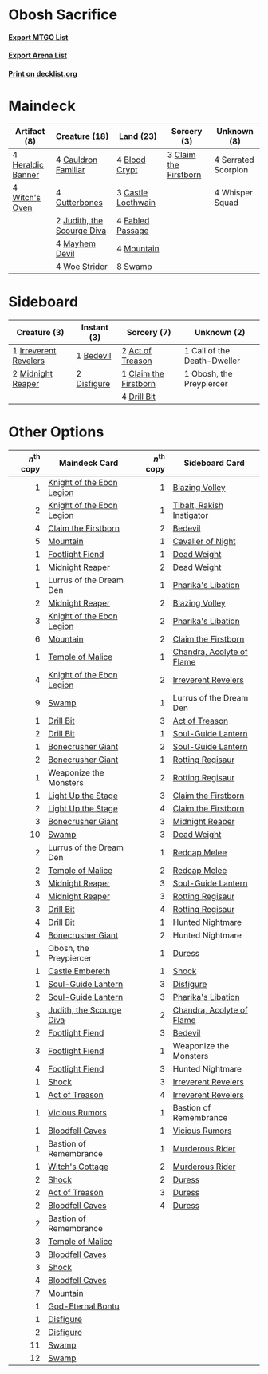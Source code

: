 # Obosh Sacrifice

#### [Export MTGO List](../collection/Obosh%20Sacrifice/Obosh%20Sacrifice.txt)
#### [Export Arena List](../collection/Obosh%20Sacrifice/Obosh%20Sacrifice_arena.txt)
#### [Print on decklist.org](http://decklist.org/?deckmain=4%09Blood%20Crypt%0A3%09Castle%20Locthwain%0A4%09Cauldron%20Familiar%0A3%09Claim%20the%20Firstborn%0A4%09Fabled%20Passage%0A4%09Gutterbones%0A4%09Heraldic%20Banner%0A2%09Judith,%20the%20Scourge%20Diva%0A4%09Mayhem%20Devil%0A4%09Mountain%0A4%09Serrated%20Scorpion%0A8%09Swamp%0A4%09Whisper%20Squad%0A4%09Witch's%20Oven%0A4%09Woe%20Strider&deckside=2%09Act%20of%20Treason%0A1%09Bedevil%0A1%09Call%20of%20the%20Death-Dweller%0A1%09Claim%20the%20Firstborn%0A2%09Disfigure%0A4%09Drill%20Bit%0A1%09Irreverent%20Revelers%0A2%09Midnight%20Reaper%0A1%09Obosh,%20the%20Preypiercer)
# Maindeck

|                                        Artifact (8)                                        |                                            Creature (18)                                            |                                          Land (23)                                          |                                          Sorcery (3)                                           |    Unknown (8)    |
|--------------------------------------------------------------------------------------------|-----------------------------------------------------------------------------------------------------|---------------------------------------------------------------------------------------------|------------------------------------------------------------------------------------------------|-------------------|
|4 [Heraldic Banner](http://gatherer.wizards.com/Pages/Card/Details.aspx?multiverseid=473184)|4 [Cauldron Familiar](http://gatherer.wizards.com/Pages/Card/Details.aspx?multiverseid=473043)       |4 [Blood Crypt](http://gatherer.wizards.com/Pages/Card/Details.aspx?multiverseid=97102)      |3 [Claim the Firstborn](http://gatherer.wizards.com/Pages/Card/Details.aspx?multiverseid=473080)|4 Serrated Scorpion|
|4 [Witch's Oven](http://gatherer.wizards.com/Pages/Card/Details.aspx?multiverseid=473199)   |4 [Gutterbones](http://gatherer.wizards.com/Pages/Card/Details.aspx?multiverseid=457220)             |3 [Castle Locthwain](http://gatherer.wizards.com/Pages/Card/Details.aspx?multiverseid=473203)|                                                                                                |4 Whisper Squad    |
|                                                                                            |2 [Judith, the Scourge Diva](http://gatherer.wizards.com/Pages/Card/Details.aspx?multiverseid=457329)|4 [Fabled Passage](http://gatherer.wizards.com/Pages/Card/Details.aspx?multiverseid=473206)  |                                                                                                |                   |
|                                                                                            |4 [Mayhem Devil](http://gatherer.wizards.com/Pages/Card/Details.aspx?multiverseid=461131)            |4 [Mountain](http://gatherer.wizards.com/Pages/Card/Details.aspx?multiverseid=439859)        |                                                                                                |                   |
|                                                                                            |4 [Woe Strider](http://gatherer.wizards.com/Pages/Card/Details.aspx?multiverseid=476374)             |8 [Swamp](http://gatherer.wizards.com/Pages/Card/Details.aspx?multiverseid=439858)           |                                                                                                |                   |


# Sideboard

|                                          Creature (3)                                          |                                     Instant (3)                                      |                                          Sorcery (7)                                           |        Unknown (2)        |
|------------------------------------------------------------------------------------------------|--------------------------------------------------------------------------------------|------------------------------------------------------------------------------------------------|---------------------------|
|1 [Irreverent Revelers](http://gatherer.wizards.com/Pages/Card/Details.aspx?multiverseid=476394)|1 [Bedevil](http://gatherer.wizards.com/Pages/Card/Details.aspx?multiverseid=457301)  |2 [Act of Treason](http://gatherer.wizards.com/Pages/Card/Details.aspx?multiverseid=442107)     |1 Call of the Death-Dweller|
|2 [Midnight Reaper](http://gatherer.wizards.com/Pages/Card/Details.aspx?multiverseid=452827)    |2 [Disfigure](http://gatherer.wizards.com/Pages/Card/Details.aspx?multiverseid=442076)|1 [Claim the Firstborn](http://gatherer.wizards.com/Pages/Card/Details.aspx?multiverseid=473080)|1 Obosh, the Preypiercer   |
|                                                                                                |                                                                                      |4 [Drill Bit](http://gatherer.wizards.com/Pages/Card/Details.aspx?multiverseid=457217)          |                           |


# Other Options

|*n*<sup>th</sup> copy|                                           Maindeck Card                                            |*n*<sup>th</sup> copy|                                           Sideboard Card                                           |
|--------------------:|----------------------------------------------------------------------------------------------------|--------------------:|----------------------------------------------------------------------------------------------------|
|                    1|[Knight of the Ebon Legion](http://gatherer.wizards.com/Pages/Card/Details.aspx?multiverseid=466859)|                    1|[Blazing Volley](http://gatherer.wizards.com/Pages/Card/Details.aspx?multiverseid=426821)           |
|                    2|[Knight of the Ebon Legion](http://gatherer.wizards.com/Pages/Card/Details.aspx?multiverseid=466859)|                    1|[Tibalt, Rakish Instigator](http://gatherer.wizards.com/Pages/Card/Details.aspx?multiverseid=461073)|
|                    4|[Claim the Firstborn](http://gatherer.wizards.com/Pages/Card/Details.aspx?multiverseid=473080)      |                    2|[Bedevil](http://gatherer.wizards.com/Pages/Card/Details.aspx?multiverseid=457301)                  |
|                    5|[Mountain](http://gatherer.wizards.com/Pages/Card/Details.aspx?multiverseid=439859)                 |                    1|[Cavalier of Night](http://gatherer.wizards.com/Pages/Card/Details.aspx?multiverseid=466848)        |
|                    1|[Footlight Fiend](http://gatherer.wizards.com/Pages/Card/Details.aspx?multiverseid=457360)          |                    1|[Dead Weight](http://gatherer.wizards.com/Pages/Card/Details.aspx?multiverseid=452817)              |
|                    1|[Midnight Reaper](http://gatherer.wizards.com/Pages/Card/Details.aspx?multiverseid=452827)          |                    2|[Dead Weight](http://gatherer.wizards.com/Pages/Card/Details.aspx?multiverseid=452817)              |
|                    1|Lurrus of the Dream Den                                                                             |                    1|[Pharika's Libation](http://gatherer.wizards.com/Pages/Card/Details.aspx?multiverseid=476362)       |
|                    2|[Midnight Reaper](http://gatherer.wizards.com/Pages/Card/Details.aspx?multiverseid=452827)          |                    2|[Blazing Volley](http://gatherer.wizards.com/Pages/Card/Details.aspx?multiverseid=426821)           |
|                    3|[Knight of the Ebon Legion](http://gatherer.wizards.com/Pages/Card/Details.aspx?multiverseid=466859)|                    2|[Pharika's Libation](http://gatherer.wizards.com/Pages/Card/Details.aspx?multiverseid=476362)       |
|                    6|[Mountain](http://gatherer.wizards.com/Pages/Card/Details.aspx?multiverseid=439859)                 |                    2|[Claim the Firstborn](http://gatherer.wizards.com/Pages/Card/Details.aspx?multiverseid=473080)      |
|                    1|[Temple of Malice](http://gatherer.wizards.com/Pages/Card/Details.aspx?multiverseid=378536)         |                    1|[Chandra, Acolyte of Flame](http://gatherer.wizards.com/Pages/Card/Details.aspx?multiverseid=466880)|
|                    4|[Knight of the Ebon Legion](http://gatherer.wizards.com/Pages/Card/Details.aspx?multiverseid=466859)|                    2|[Irreverent Revelers](http://gatherer.wizards.com/Pages/Card/Details.aspx?multiverseid=476394)      |
|                    9|[Swamp](http://gatherer.wizards.com/Pages/Card/Details.aspx?multiverseid=439858)                    |                    1|Lurrus of the Dream Den                                                                             |
|                    1|[Drill Bit](http://gatherer.wizards.com/Pages/Card/Details.aspx?multiverseid=457217)                |                    3|[Act of Treason](http://gatherer.wizards.com/Pages/Card/Details.aspx?multiverseid=442107)           |
|                    2|[Drill Bit](http://gatherer.wizards.com/Pages/Card/Details.aspx?multiverseid=457217)                |                    1|[Soul-Guide Lantern](http://gatherer.wizards.com/Pages/Card/Details.aspx?multiverseid=476488)       |
|                    1|[Bonecrusher Giant](http://gatherer.wizards.com/Pages/Card/Details.aspx?multiverseid=473077)        |                    2|[Soul-Guide Lantern](http://gatherer.wizards.com/Pages/Card/Details.aspx?multiverseid=476488)       |
|                    2|[Bonecrusher Giant](http://gatherer.wizards.com/Pages/Card/Details.aspx?multiverseid=473077)        |                    1|[Rotting Regisaur](http://gatherer.wizards.com/Pages/Card/Details.aspx?multiverseid=466865)         |
|                    1|Weaponize the Monsters                                                                              |                    2|[Rotting Regisaur](http://gatherer.wizards.com/Pages/Card/Details.aspx?multiverseid=466865)         |
|                    1|[Light Up the Stage](http://gatherer.wizards.com/Pages/Card/Details.aspx?multiverseid=457251)       |                    3|[Claim the Firstborn](http://gatherer.wizards.com/Pages/Card/Details.aspx?multiverseid=473080)      |
|                    2|[Light Up the Stage](http://gatherer.wizards.com/Pages/Card/Details.aspx?multiverseid=457251)       |                    4|[Claim the Firstborn](http://gatherer.wizards.com/Pages/Card/Details.aspx?multiverseid=473080)      |
|                    3|[Bonecrusher Giant](http://gatherer.wizards.com/Pages/Card/Details.aspx?multiverseid=473077)        |                    3|[Midnight Reaper](http://gatherer.wizards.com/Pages/Card/Details.aspx?multiverseid=452827)          |
|                   10|[Swamp](http://gatherer.wizards.com/Pages/Card/Details.aspx?multiverseid=439858)                    |                    3|[Dead Weight](http://gatherer.wizards.com/Pages/Card/Details.aspx?multiverseid=452817)              |
|                    2|Lurrus of the Dream Den                                                                             |                    1|[Redcap Melee](http://gatherer.wizards.com/Pages/Card/Details.aspx?multiverseid=473097)             |
|                    2|[Temple of Malice](http://gatherer.wizards.com/Pages/Card/Details.aspx?multiverseid=378536)         |                    2|[Redcap Melee](http://gatherer.wizards.com/Pages/Card/Details.aspx?multiverseid=473097)             |
|                    3|[Midnight Reaper](http://gatherer.wizards.com/Pages/Card/Details.aspx?multiverseid=452827)          |                    3|[Soul-Guide Lantern](http://gatherer.wizards.com/Pages/Card/Details.aspx?multiverseid=476488)       |
|                    4|[Midnight Reaper](http://gatherer.wizards.com/Pages/Card/Details.aspx?multiverseid=452827)          |                    3|[Rotting Regisaur](http://gatherer.wizards.com/Pages/Card/Details.aspx?multiverseid=466865)         |
|                    3|[Drill Bit](http://gatherer.wizards.com/Pages/Card/Details.aspx?multiverseid=457217)                |                    4|[Rotting Regisaur](http://gatherer.wizards.com/Pages/Card/Details.aspx?multiverseid=466865)         |
|                    4|[Drill Bit](http://gatherer.wizards.com/Pages/Card/Details.aspx?multiverseid=457217)                |                    1|Hunted Nightmare                                                                                    |
|                    4|[Bonecrusher Giant](http://gatherer.wizards.com/Pages/Card/Details.aspx?multiverseid=473077)        |                    2|Hunted Nightmare                                                                                    |
|                    1|Obosh, the Preypiercer                                                                              |                    1|[Duress](http://gatherer.wizards.com/Pages/Card/Details.aspx?multiverseid=14557)                    |
|                    1|[Castle Embereth](http://gatherer.wizards.com/Pages/Card/Details.aspx?multiverseid=473201)          |                    1|[Shock](http://gatherer.wizards.com/Pages/Card/Details.aspx?multiverseid=129732)                    |
|                    1|[Soul-Guide Lantern](http://gatherer.wizards.com/Pages/Card/Details.aspx?multiverseid=476488)       |                    3|[Disfigure](http://gatherer.wizards.com/Pages/Card/Details.aspx?multiverseid=442076)                |
|                    2|[Soul-Guide Lantern](http://gatherer.wizards.com/Pages/Card/Details.aspx?multiverseid=476488)       |                    3|[Pharika's Libation](http://gatherer.wizards.com/Pages/Card/Details.aspx?multiverseid=476362)       |
|                    3|[Judith, the Scourge Diva](http://gatherer.wizards.com/Pages/Card/Details.aspx?multiverseid=457329) |                    2|[Chandra, Acolyte of Flame](http://gatherer.wizards.com/Pages/Card/Details.aspx?multiverseid=466880)|
|                    2|[Footlight Fiend](http://gatherer.wizards.com/Pages/Card/Details.aspx?multiverseid=457360)          |                    3|[Bedevil](http://gatherer.wizards.com/Pages/Card/Details.aspx?multiverseid=457301)                  |
|                    3|[Footlight Fiend](http://gatherer.wizards.com/Pages/Card/Details.aspx?multiverseid=457360)          |                    1|Weaponize the Monsters                                                                              |
|                    4|[Footlight Fiend](http://gatherer.wizards.com/Pages/Card/Details.aspx?multiverseid=457360)          |                    3|Hunted Nightmare                                                                                    |
|                    1|[Shock](http://gatherer.wizards.com/Pages/Card/Details.aspx?multiverseid=129732)                    |                    3|[Irreverent Revelers](http://gatherer.wizards.com/Pages/Card/Details.aspx?multiverseid=476394)      |
|                    1|[Act of Treason](http://gatherer.wizards.com/Pages/Card/Details.aspx?multiverseid=442107)           |                    4|[Irreverent Revelers](http://gatherer.wizards.com/Pages/Card/Details.aspx?multiverseid=476394)      |
|                    1|[Vicious Rumors](http://gatherer.wizards.com/Pages/Card/Details.aspx?multiverseid=452839)           |                    1|Bastion of Remembrance                                                                              |
|                    1|[Bloodfell Caves](http://gatherer.wizards.com/Pages/Card/Details.aspx?multiverseid=433168)          |                    1|[Vicious Rumors](http://gatherer.wizards.com/Pages/Card/Details.aspx?multiverseid=452839)           |
|                    1|Bastion of Remembrance                                                                              |                    1|[Murderous Rider](http://gatherer.wizards.com/Pages/Card/Details.aspx?multiverseid=473059)          |
|                    1|[Witch's Cottage](http://gatherer.wizards.com/Pages/Card/Details.aspx?multiverseid=473211)          |                    2|[Murderous Rider](http://gatherer.wizards.com/Pages/Card/Details.aspx?multiverseid=473059)          |
|                    2|[Shock](http://gatherer.wizards.com/Pages/Card/Details.aspx?multiverseid=129732)                    |                    2|[Duress](http://gatherer.wizards.com/Pages/Card/Details.aspx?multiverseid=14557)                    |
|                    2|[Act of Treason](http://gatherer.wizards.com/Pages/Card/Details.aspx?multiverseid=442107)           |                    3|[Duress](http://gatherer.wizards.com/Pages/Card/Details.aspx?multiverseid=14557)                    |
|                    2|[Bloodfell Caves](http://gatherer.wizards.com/Pages/Card/Details.aspx?multiverseid=433168)          |                    4|[Duress](http://gatherer.wizards.com/Pages/Card/Details.aspx?multiverseid=14557)                    |
|                    2|Bastion of Remembrance                                                                              |                     |                                                                                                    |
|                    3|[Temple of Malice](http://gatherer.wizards.com/Pages/Card/Details.aspx?multiverseid=378536)         |                     |                                                                                                    |
|                    3|[Bloodfell Caves](http://gatherer.wizards.com/Pages/Card/Details.aspx?multiverseid=433168)          |                     |                                                                                                    |
|                    3|[Shock](http://gatherer.wizards.com/Pages/Card/Details.aspx?multiverseid=129732)                    |                     |                                                                                                    |
|                    4|[Bloodfell Caves](http://gatherer.wizards.com/Pages/Card/Details.aspx?multiverseid=433168)          |                     |                                                                                                    |
|                    7|[Mountain](http://gatherer.wizards.com/Pages/Card/Details.aspx?multiverseid=439859)                 |                     |                                                                                                    |
|                    1|[God-Eternal Bontu](http://gatherer.wizards.com/Pages/Card/Details.aspx?multiverseid=461019)        |                     |                                                                                                    |
|                    1|[Disfigure](http://gatherer.wizards.com/Pages/Card/Details.aspx?multiverseid=442076)                |                     |                                                                                                    |
|                    2|[Disfigure](http://gatherer.wizards.com/Pages/Card/Details.aspx?multiverseid=442076)                |                     |                                                                                                    |
|                   11|[Swamp](http://gatherer.wizards.com/Pages/Card/Details.aspx?multiverseid=439858)                    |                     |                                                                                                    |
|                   12|[Swamp](http://gatherer.wizards.com/Pages/Card/Details.aspx?multiverseid=439858)                    |                     |                                                                                                    |

